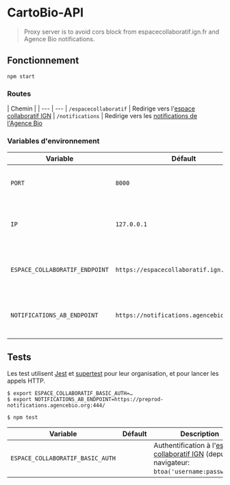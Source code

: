 # CartoBio-API

> Proxy server is to avoid cors block from espacecollaboratif.ign.fr
> and Agence Bio notifications.

## Fonctionnement

```shell
npm start
```

### Routes

| Chemin                       |
| ---                          | ---
| `/espacecollaboratif`        | Redirige vers l'[espace collaboratif IGN][api-ign-collab]
| `/notifications`             | Redirige vers les [notifications de l'Agence Bio][api-ab]


### Variables d'environnement

| Variable                          | Défault                                   | Description
| ---                               | ---                                       | ---
| `PORT`                            | `8000`                                    | Port réseau sur lequel exposer l'application
| `IP`                              | `127.0.0.1`                               | Interface réseau sur laquelle exposer l'application
| `ESPACE_COLLABORATIF_ENDPOINT`    | `https://espacecollaboratif.ign.fr`       | Point d'accès à l'[API Espace Collaboratif d'IGN][api-ign-collab]
| `NOTIFICATIONS_AB_ENDPOINT`       | `https://notifications.agencebio.org:444` | Point d'accès aux [notifications de l'Agence Bio][api-ab]


## Tests

Les test utilisent [Jest] et [supertest] pour leur organisation,
et pour lancer les appels HTTP.

```shell
$ export ESPACE_COLLABORATIF_BASIC_AUTH=…
$ export NOTIFICATIONS_AB_ENDPOINT=https://preprod-notifications.agencebio.org:444/

$ npm test
```

| Variable                          | Défault             | Description
| ---                               | ---                 | ---
| `ESPACE_COLLABORATIF_BASIC_AUTH`  |                     | Authentification à l'[espace collaboratif IGN][api-ign-collab] (depuis un navigateur: `btoa('username:password')`).


[api-ign-collab]: https://espacecollaboratif.ign.fr/api/doc
[api-ab]: https://preprod-notification.agencebio.org/

[Jest]: https://jestjs.io/docs/en/getting-started
[supertest]: https://github.com/visionmedia/supertest#readme
